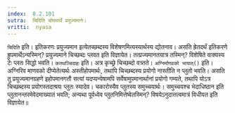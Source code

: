```yaml
---
index:  8.2.101
sutra:  चिदिति चोपमार्थे प्रयुज्यमाने।
vritti:  nyasa
---
```


`चिदिति` इति। इतिकरणः प्रयुज्यमान इत्येतच्छब्दस्य विशेषणमित्यस्यार्थस्य द्योतनाव। असति ह्रेतदर्थं इतिकरणे ह्रुपमार्थेऽन्यस्मिन्? प्रयुज्यमाने चिच्छब्दः प्लवत इति विज्ञायेत। तत्प्रज्यमानतयात्र तस्मिन्? विशेषिते वाक्यस्य टेः प्लतः सिद्धो भवति। 
`कतथञ्चिदाहः` इति। अत्र कृच्छ्रे चिच्छब्दो वत्र्तते। `अग्निर्माणवको भायात्()` इति। अग्निरिव माणवको दीप्येतेत्यर्थः अस्तीहोपमार्थः, तथापि चिच्छब्दस्य प्रयोगो नास्तीति न प्लुतो भवति। असति तु प्रयुज्यमानग्रहणे इहोपमानगतौ सत्यां यदप्यन्येषामपि सर्वेषामुपमानार्थानां प्रयोगो गम्यते, तथापि योऽत्र चिच्छब्दस्य प्रयोगस्तदाश्रयः प्लुतः स्यादेव। चकारोस्यैव प्लुतस्य समुच्चयार्थः। समुच्चयश्च भेदाधिष्ठान इति प्लुतानन्तरमेवेदमाख्यातं भवति; अन्यथा पूर्वध्वेव प्लुतनिमित्तेष्वेतस्मिन्? विषयेऽनुदात्तत्वमात्रं विधीयत इति विज्ञायेत॥
